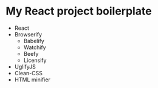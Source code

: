 My React project boilerplate
============================

* React
* Browserify
    * Babelify
    * Watchify
    * Beefy
    * Licensify
* UglifyJS
* Clean-CSS
* HTML minifier

